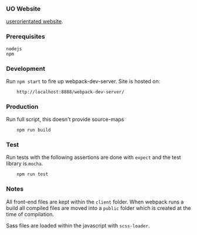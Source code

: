 ### UO Website

[userorientated website](http://userorientated.com).

### Prerequisites
```
nodejs
npm
```

### Development
Run `npm start` to fire up webpack-dev-server. Site is hosted on:
```
	http://localhost:8888/webpack-dev-server/
```

### Production
Run full script, this doesn't provide source-maps
```
	npm run build
```

### Test
Run tests with the following assertions are done with `expect` and the test library is `mocha`.
```
	npm run test
```

### Notes
All front-end files are kept within the `client` folder. When webpack runs a build all compiled files are moved into a `public` folder which is created at the time of compilation.

Sass files are loaded within the javascript with `scss-loader`.